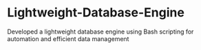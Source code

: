 # Lightweight-Database-Engine
 Developed a lightweight database engine using Bash scripting for automation and efficient data management
